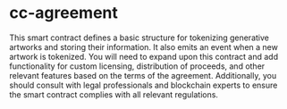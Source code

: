 # cc-agreement

This smart contract defines a basic structure for tokenizing generative artworks and storing their information. It also emits an event when a new artwork is tokenized. You will need to expand upon this contract and add functionality for custom licensing, distribution of proceeds, and other relevant features based on the terms of the agreement. Additionally, you should consult with legal professionals and blockchain experts to ensure the smart contract complies with all relevant regulations.
